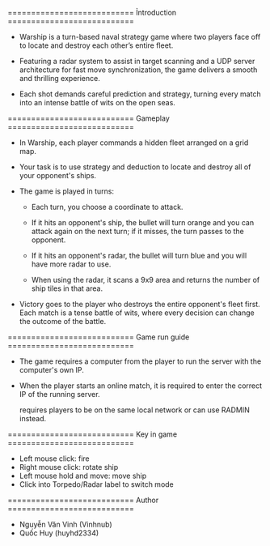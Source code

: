 ===========================      Ỉntroduction      ===========================

  + Warship is a turn-based naval strategy game where two players face off to locate 
    and destroy each other’s entire fleet.

  + Featuring a radar system to assist in target scanning and a UDP server architecture
    for fast move synchronization, the game delivers a smooth and thrilling experience. 

  + Each shot demands careful prediction and strategy, turning every match into
    an intense battle of wits on the open seas.

===========================        Gameplay        ===========================

  + In Warship, each player commands a hidden fleet arranged on a grid map.

  + Your task is to use strategy and deduction to locate and destroy all of your opponent's ships.

  + The game is played in turns:

    + Each turn, you choose a coordinate to attack.

    + If it hits an opponent's ship, the bullet will turn orange and you can attack again on the next turn; if it misses, the turn passes to the opponent.

    + If it hits an opponent's radar, the bullet will turn blue and you will have more radar to use.

    + When using the radar, it scans a 9x9 area and returns the number of ship tiles in that area.

  + Victory goes to the player who destroys the entire opponent's fleet first. Each match is a tense battle of wits, where every decision can change the outcome of the battle.

===========================     Game run guide    ===========================

  + The game requires a computer from the player to run the server with the computer's own IP.

  + When the player starts an online match, it is required to enter the correct IP of the running server.

    requires players to be on the same local network or can use RADMIN instead.

===========================     Key in game       ===========================

  + Left mouse click: fire
  + Right mouse click: rotate ship
  + Left mouse hold and move: move ship
  + Click into Torpedo/Radar label to switch mode

===========================        Author         ===========================

  + Nguyễn Văn Vinh (Vinhnub)
  + Quốc Huy (huyhd2334)
